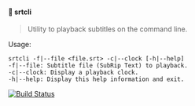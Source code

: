 #### :speech_balloon: srtcli
> Utility to playback subtitles on the command line.

Usage: 

```
srtcli -f|--file <file.srt> -c|--clock [-h|--help]
-f|--file: Subtitle file (SubRip Text) to playback.
-c|--clock: Display a playback clock.
-h|--help: Display this help information and exit.
```

[![Build Status](https://travis-ci.org/stpettersens/srtcli.png?branch=master)](https://travis-ci.org/stpettersens/srtcli)
